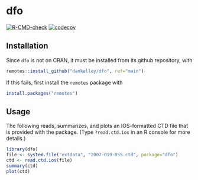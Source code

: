 # dfo

<!-- badges: start -->
[![R-CMD-check](https://github.com/dankelley/dfo/workflows/R-CMD-check/badge.svg)](https://github.com/dankelley/dfo/actions)
[![codecov](https://codecov.io/gh/dankelley/dfo/branch/main/graph/badge.svg)](https://codecov.io/gh/dankelley/dfo)
<!-- badges: end -->

## Installation

Since `dfo` is not on CRAN, it must be installed from its github repository, with
```R
remotes::install_github("dankelley/dfo", ref="main")
```
If this fails, first install the `remotes` package with
```R
install.packages("remotes")
```

## Usage

The following reads, summarizes, and plots an IOS-formatted CTD
file that is provided with the package. (Type `?read.ctd.ios` in
an R console for more details.)
```R
library(dfo)
file <- system.file("extdata", "2007-019-055.ctd", package="dfo")
ctd <- read.ctd.ios(file)
summary(ctd)
plot(ctd)
```

